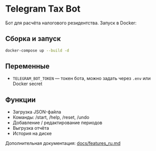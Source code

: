 # Telegram Tax Bot

Бот для расчёта налогового резидентства. Запуск в Docker:

## Сборка и запуск

```bash
docker-compose up --build -d
```

## Переменные

- `TELEGRAM_BOT_TOKEN` — токен бота, можно задать через `.env` или Docker secret

## Функции

- Загрузка JSON-файла
- Команды: /start, /help, /reset, /undo
- Добавление / редактирование периодов
- Выгрузка отчёта
- История на диске

Дополнительная документация: [docs/features_ru.md](docs/features_ru.md)
